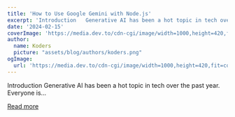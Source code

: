 ```yaml
---
title: 'How to Use Google Gemini with Node.js'
excerpt: 'Introduction   Generative AI has been a hot topic in tech over the past year. Everyone is...'
date: '2024-02-15'
coverImage: 'https://media.dev.to/cdn-cgi/image/width=1000,height=420,fit=cover,gravity=auto,format=auto/https%3A%2F%2Fdev-to-uploads.s3.amazonaws.com%2Fuploads%2Farticles%2Fcwmvzhmifje726g8ohoa.png'
author:
  name: Koders
  picture: "assets/blog/authors/koders.png"
ogImage:
  url: 'https://media.dev.to/cdn-cgi/image/width=1000,height=420,fit=cover,gravity=auto,format=auto/https%3A%2F%2Fdev-to-uploads.s3.amazonaws.com%2Fuploads%2Farticles%2Fcwmvzhmifje726g8ohoa.png'
---
```


Introduction   Generative AI has been a hot topic in tech over the past year. Everyone is...

[Read more](https://dev.to/arindam_1729/how-to-use-google-gemini-with-nodejs-2d39)
